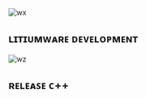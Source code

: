 ![wx](https://i.imgur.com/3fV1tCz.gif)

## ʟɪᴛɪᴜᴍᴡᴀʀᴇ ᴅᴇᴠᴇʟᴏᴘᴍᴇɴᴛ

![wz](https://i.imgur.com/9pzVz5w.gif)

## ʀᴇʟᴇᴀꜱᴇ ᴄ++
